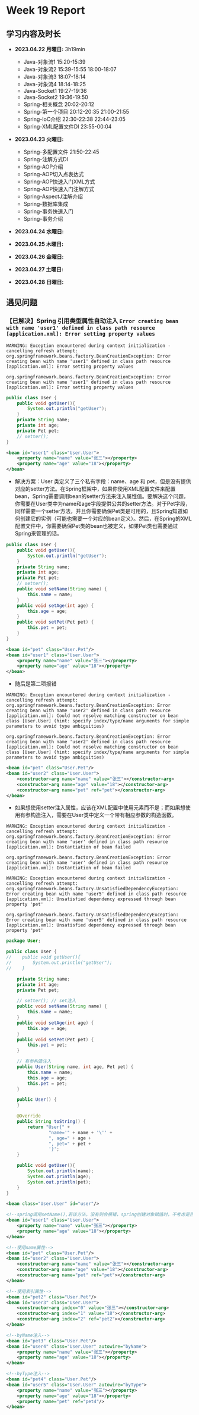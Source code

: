 # Week 19 Report

## 学习内容及时长

* **2023.04.22 月曜日:** 3h19min
	* Java-对象流1 15:20-15:39
	* Java-对象流2 15:39-15:55 18:00-18:07
	* Java-对象流3 18:07-18:14
	* Java-对象流4 18:14-18:25
	* Java-Socket1 19:27-19:36
	* Java-Socket2 19:36-19:50
  * Spring-相关概念 20:02-20:12
  * Spring-第一个项目 20:12-20:35 21:00-21:55
  * Spring-IoC介绍 22:30-22:38 22:44-23:05
  * Spring-XML配置文件DI 23:55-00:04

* **2023.04.23 火曜日:** 
  * Spring-多配置文件 21:50-22:45
  * Spring-注解方式DI 
  * Spring-AOP介绍 
  * Spring-AOP切入点表达式 
  * Spring-AOP快速入门XML方式 
  * Spring-AOP快速入门注解方式 
  * Spring-AspectJ注解介绍 
  * Spring-数据库集成 
  * Spring-事务快速入门 
  * Spring-事务介绍 

* **2023.04.24 水曜日:** 


* **2023.04.25 木曜日:** 


* **2023.04.26 金曜日:** 


* **2023.04.27 土曜日:** 


* **2023.04.28 日曜日:** 


## 遇见问题

### 【已解决】Spring 引用类型属性自动注入 `Error creating bean with name 'user1' defined in class path resource [application.xml]: Error setting property values`
```
WARNING: Exception encountered during context initialization - cancelling refresh attempt: org.springframework.beans.factory.BeanCreationException: Error creating bean with name 'user1' defined in class path resource [application.xml]: Error setting property values

org.springframework.beans.factory.BeanCreationException: Error creating bean with name 'user1' defined in class path resource [application.xml]: Error setting property values
```
```java
public class User {
    public void getUser(){
        System.out.println("getUser");
    }
    private String name;
    private int age;
    private Pet pet;
    // setter();
}
```
```xml
<bean id="user1" class="User.User">
    <property name="name" value="张三"></property>
    <property name="age" value="18"></property>
</bean>
```
* 解决方案：User 类定义了三个私有字段：name、age 和 pet，但是没有提供对应的setter方法。在Spring框架中，如果你使用XML配置文件来配置bean，Spring需要调用bean的setter方法来注入属性值。要解决这个问题，你需要在User类中为name和age字段提供公共的setter方法。对于Pet字段，同样需要一个setter方法，并且你需要确保Pet类是可用的，且Spring知道如何创建它的实例（可能也需要一个对应的bean定义）。然后，在Spring的XML配置文件中，你需要确保Pet类的bean也被定义，如果Pet类也需要通过Spring来管理的话。
```java
public class User {
    public void getUser(){
        System.out.println("getUser");
    }
    private String name;
    private int age;
    private Pet pet;
    // setter();
    public void setName(String name) {
        this.name = name;
    }
    public void setAge(int age) {
        this.age = age;
    }
    public void setPet(Pet pet) {
        this.pet = pet;
    }
}
```
```xml
<bean id="pet" class="User.Pet"/>
<bean id="user1" class="User.User">
    <property name="name" value="张三"></property>
    <property name="age" value="18"></property>
</bean>
```
* 随后是第二项报错
```
WARNING: Exception encountered during context initialization - cancelling refresh attempt: org.springframework.beans.factory.BeanCreationException: Error creating bean with name 'user2' defined in class path resource [application.xml]: Could not resolve matching constructor on bean class [User.User] (hint: specify index/type/name arguments for simple parameters to avoid type ambiguities)

org.springframework.beans.factory.BeanCreationException: Error creating bean with name 'user2' defined in class path resource [application.xml]: Could not resolve matching constructor on bean class [User.User] (hint: specify index/type/name arguments for simple parameters to avoid type ambiguities)
```
```xml
<bean id="pet" class="User.Pet"/>
<bean id="user2" class="User.User">
    <constructor-arg name="name" value="张三"></constructor-arg>
    <constructor-arg name="age" value="18"></constructor-arg>
    <constructor-arg name="pet" ref="pet"></constructor-arg>
</bean>
```
* 如果想使用setter注入属性，应该在XML配置中使用<property>元素而不是<constructor-arg>；而如果想使用有参构造注入，需要在User类中定义一个带有相应参数的构造函数。
```
WARNING: Exception encountered during context initialization - cancelling refresh attempt: org.springframework.beans.factory.BeanCreationException: Error creating bean with name 'user' defined in class path resource [application.xml]: Instantiation of bean failed

org.springframework.beans.factory.BeanCreationException: Error creating bean with name 'user' defined in class path resource [application.xml]: Instantiation of bean failed
```
```
WARNING: Exception encountered during context initialization - cancelling refresh attempt: org.springframework.beans.factory.UnsatisfiedDependencyException: Error creating bean with name 'user5' defined in class path resource [application.xml]: Unsatisfied dependency expressed through bean property 'pet'

org.springframework.beans.factory.UnsatisfiedDependencyException: Error creating bean with name 'user5' defined in class path resource [application.xml]: Unsatisfied dependency expressed through bean property 'pet'
```
```java
package User;

public class User {
//    public void getUser(){
//        System.out.println("getUser");
//    }

    private String name;
    private int age;
    private Pet pet;

    // setter(); // set注入
    public void setName(String name) {
        this.name = name;
    }
    public void setAge(int age) {
        this.age = age;
    }
    public void setPet(Pet pet) {
        this.pet = pet;
    }

    // 有参构造注入
    public User(String name, int age, Pet pet) {
        this.name = name;
        this.age = age;
        this.pet = pet;
    }

    public User() {
    }

    @Override
    public String toString() {
        return "User{" +
                "name='" + name + '\'' +
                ", age=" + age +
                ", pet=" + pet +
                '}';
    }

    public void getUser(){
        System.out.println(name);
        System.out.println(age);
        System.out.println(pet);
    }
}
```
```xml
<bean class="User.User" id="user"/>

<!--spring调用setName(),若该方法，没有则会报错，spring创建对象赋值时，不考虑是否存在该属性，而是寻找该‘name’的set方法-->
<bean id="user1" class="User.User">
    <property name="name" value="张三"></property>
    <property name="age" value="18"></property>
</bean>

<!--使用name属性-->
<bean id="pet" class="User.Pet"/>
<bean id="user2" class="User.User">
    <constructor-arg name="name" value="张三"></constructor-arg>
    <constructor-arg name="age" value="18"></constructor-arg>
    <constructor-arg name="pet" ref="pet"></constructor-arg>
</bean>

<!--使用索引属性-->
<bean id="pet2" class="User.Pet"/>
<bean id="user3" class="User.User">
    <constructor-arg index="0" value="张三"></constructor-arg>
    <constructor-arg index="1" value="18"></constructor-arg>
    <constructor-arg index="2" ref="pet2"></constructor-arg>
</bean>

<!--byName注入-->
<bean id="pet3" class="User.Pet"/>
<bean id="user4" class="User.User" autowire="byName">
    <property name="name" value="张三"></property>
    <property name="age" value="18"></property>
</bean>

<!--byType注入-->
<bean id="pet4" class="User.Pet"/>
<bean id="user5" class="User.User" autowire="byType">
    <property name="name" value="张三"></property>
    <property name="age" value="18"></property>
    <property name="pet" ref="pet4"/>
</bean>
```